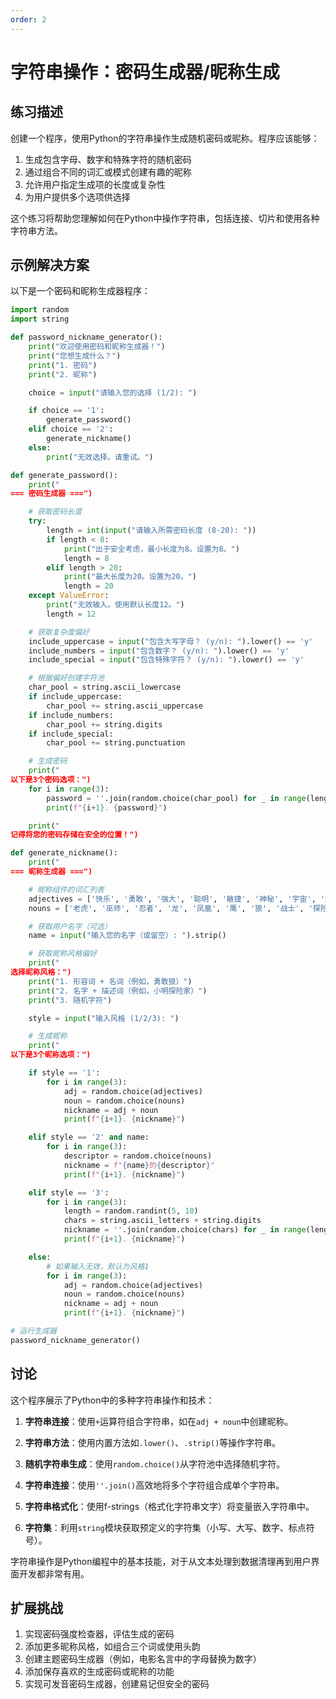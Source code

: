 ```yaml
---
order: 2
---
```


# 字符串操作：密码生成器/昵称生成

## 练习描述

创建一个程序，使用Python的字符串操作生成随机密码或昵称。程序应该能够：

1. 生成包含字母、数字和特殊字符的随机密码
2. 通过组合不同的词汇或模式创建有趣的昵称
3. 允许用户指定生成项的长度或复杂性
4. 为用户提供多个选项供选择

这个练习将帮助您理解如何在Python中操作字符串，包括连接、切片和使用各种字符串方法。

## 示例解决方案

以下是一个密码和昵称生成器程序：

```python
import random
import string

def password_nickname_generator():
    print("欢迎使用密码和昵称生成器！")
    print("您想生成什么？")
    print("1. 密码")
    print("2. 昵称")

    choice = input("请输入您的选择 (1/2): ")

    if choice == '1':
        generate_password()
    elif choice == '2':
        generate_nickname()
    else:
        print("无效选择。请重试。")

def generate_password():
    print("
=== 密码生成器 ===")

    # 获取密码长度
    try:
        length = int(input("请输入所需密码长度 (8-20): "))
        if length < 8:
            print("出于安全考虑，最小长度为8。设置为8。")
            length = 8
        elif length > 20:
            print("最大长度为20。设置为20。")
            length = 20
    except ValueError:
        print("无效输入。使用默认长度12。")
        length = 12

    # 获取复杂度偏好
    include_uppercase = input("包含大写字母？ (y/n): ").lower() == 'y'
    include_numbers = input("包含数字？ (y/n): ").lower() == 'y'
    include_special = input("包含特殊字符？ (y/n): ").lower() == 'y'

    # 根据偏好创建字符池
    char_pool = string.ascii_lowercase
    if include_uppercase:
        char_pool += string.ascii_uppercase
    if include_numbers:
        char_pool += string.digits
    if include_special:
        char_pool += string.punctuation

    # 生成密码
    print("
以下是3个密码选项：")
    for i in range(3):
        password = ''.join(random.choice(char_pool) for _ in range(length))
        print(f"{i+1}. {password}")

    print("
记得将您的密码存储在安全的位置！")

def generate_nickname():
    print("
=== 昵称生成器 ===")

    # 昵称组件的词汇列表
    adjectives = ['快乐', '勇敢', '强大', '聪明', '敏捷', '神秘', '宇宙', '耀眼', '史诗', '猛烈']
    nouns = ['老虎', '巫师', '忍者', '龙', '凤凰', '鹰', '狼', '战士', '探险家', '传奇']

    # 获取用户名字（可选）
    name = input("输入您的名字（或留空）: ").strip()

    # 获取昵称风格偏好
    print("
选择昵称风格：")
    print("1. 形容词 + 名词（例如，勇敢狼）")
    print("2. 名字 + 描述词（例如，小明探险家）")
    print("3. 随机字符")

    style = input("输入风格 (1/2/3): ")

    # 生成昵称
    print("
以下是3个昵称选项：")

    if style == '1':
        for i in range(3):
            adj = random.choice(adjectives)
            noun = random.choice(nouns)
            nickname = adj + noun
            print(f"{i+1}. {nickname}")

    elif style == '2' and name:
        for i in range(3):
            descriptor = random.choice(nouns)
            nickname = f"{name}的{descriptor}"
            print(f"{i+1}. {nickname}")

    elif style == '3':
        for i in range(3):
            length = random.randint(5, 10)
            chars = string.ascii_letters + string.digits
            nickname = ''.join(random.choice(chars) for _ in range(length))
            print(f"{i+1}. {nickname}")

    else:
        # 如果输入无效，默认为风格1
        for i in range(3):
            adj = random.choice(adjectives)
            noun = random.choice(nouns)
            nickname = adj + noun
            print(f"{i+1}. {nickname}")

# 运行生成器
password_nickname_generator()
```

## 讨论

这个程序展示了Python中的多种字符串操作和技术：

1. **字符串连接**：使用`+`运算符组合字符串，如在`adj + noun`中创建昵称。

2. **字符串方法**：使用内置方法如`.lower()`、`.strip()`等操作字符串。

3. **随机字符串生成**：使用`random.choice()`从字符池中选择随机字符。

4. **字符串连接**：使用`''.join()`高效地将多个字符组合成单个字符串。

5. **字符串格式化**：使用f-strings（格式化字符串文字）将变量嵌入字符串中。

6. **字符集**：利用`string`模块获取预定义的字符集（小写、大写、数字、标点符号）。

字符串操作是Python编程中的基本技能，对于从文本处理到数据清理再到用户界面开发都非常有用。

## 扩展挑战

1. 实现密码强度检查器，评估生成的密码
2. 添加更多昵称风格，如组合三个词或使用头韵
3. 创建主题密码生成器（例如，电影名言中的字母替换为数字）
4. 添加保存喜欢的生成密码或昵称的功能
5. 实现可发音密码生成器，创建易记但安全的密码
